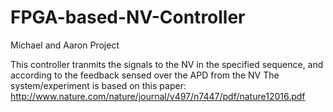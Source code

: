 # FPGA-based-NV-Controller
Michael and Aaron Project

This controller tranmits the signals to the NV in the specified sequence,
and according to the feedback sensed over the APD from the NV
The system/experiment is based on this paper:
http://www.nature.com/nature/journal/v497/n7447/pdf/nature12016.pdf
